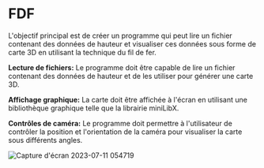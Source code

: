 # FDF

L'objectif principal est de créer un programme qui peut lire un fichier contenant des données de hauteur et visualiser ces données sous forme de carte 3D en utilisant la technique du fil de fer.

**Lecture de fichiers:** Le programme doit être capable de lire un fichier contenant des données de hauteur et de les utiliser pour générer une carte 3D.

**Affichage graphique:** La carte doit être affichée à l'écran en utilisant une bibliothèque graphique telle que la librairie miniLibX.

**Contrôles de caméra:** Le programme doit permettre à l'utilisateur de contrôler la position et l'orientation de la caméra pour visualiser la carte sous différents angles.


![Capture d'écran 2023-07-11 054719](https://github.com/memahote/FDF/assets/122450603/504234f4-fd8c-4f9a-85e5-6ef466b27b0a)
